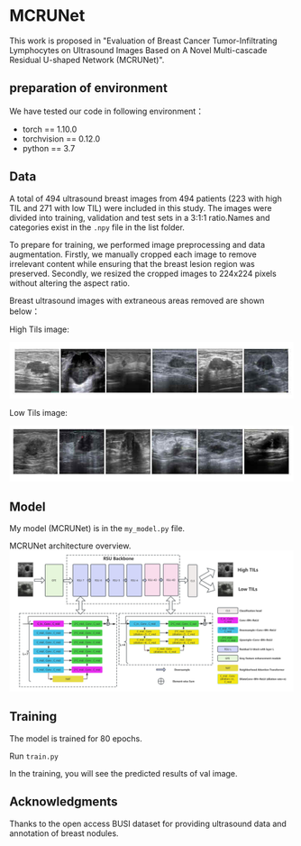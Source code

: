 # MCRUNet
This work is proposed in "Evaluation of Breast Cancer Tumor-Infiltrating Lymphocytes on Ultrasound Images Based on A Novel Multi-cascade Residual U-shaped Network (MCRUNet)".
## preparation of environment
We have tested our code in following environment：
* torch == 1.10.0
* torchvision == 0.12.0
* python == 3.7

## Data
A total of 494 ultrasound breast images from 494 patients (223 with high TIL and 271 with low TIL) were included in this study. The images were divided into training, validation and test sets in a 3:1:1 ratio.Names and categories exist in the `.npy` file in the list folder.

To prepare for training, we performed image preprocessing and data augmentation. 
Firstly, we manually cropped each image to remove irrelevant content while ensuring that the breast lesion region was preserved. Secondly, we resized the cropped images to 224x224 pixels without altering the aspect ratio. 

Breast ultrasound images with extraneous areas removed are shown below：

High Tils image:

![image1](https://github.com/wrc990616/MCRUNet/blob/main/pic/1H_del_black/high_tils.jpg)

Low Tils image:

![image1](https://github.com/wrc990616/MCRUNet/blob/main/pic/2L_del_black/low_tils.jpg)


## Model
My model (MCRUNet) is in the `my_model.py` file.

MCRUNet architecture overview.
![image](https://github.com/wrc990616/MCRUNet/blob/main/pic/Figure%202.jpg)


## Training
The model is trained for 80 epochs.

Run `train.py`

In the training, you will see the predicted results of val image.

## Acknowledgments
Thanks to the open access BUSI dataset for providing ultrasound data and annotation of breast nodules.


